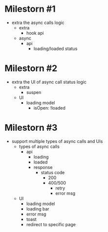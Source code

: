 # Milestorn #1

- extra the async calls logic
  - extra
    - hook api
  - async
    - api
      - loading/loaded status

# Milestorn #2

- extra the UI of async call status logic
  - extra
    - suspen
  - UI
    - loading model
      - isOpen: !loaded

# Milestorn #3

- support multiple types of async calls and UIs
  - types of async calls
    - api
      - loading
      - loaded
      - response
        - status code
          - 200
          - 400/500
            - retry
            - error msg
  - UI
    - loading model
    - loading bar
    - error msg
    - toast
    - redirect to specific page
